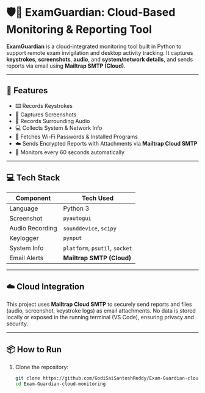 # 🛡🔐 ExamGuardian: Cloud-Based Monitoring & Reporting Tool

**ExamGuardian** is a cloud-integrated monitoring tool built in Python to support remote exam invigilation and desktop activity tracking. It captures **keystrokes**, **screenshots**, **audio**, and **system/network details**, and sends reports via email using **Mailtrap SMTP (Cloud)**.

---

## 🚀 Features

- ⌨️ Records Keystrokes
- 📸 Captures Screenshots
- 🎤 Records Surrounding Audio
- 💻 Collects System & Network Info
- 🔐 Fetches Wi-Fi Passwords & Installed Programs
- ☁️ Sends Encrypted Reports with Attachments via **Mailtrap Cloud SMTP**
- 📅 Monitors every 60 seconds automatically

---

## 💻 Tech Stack

| Component        | Tech Used                            |
|------------------|--------------------------------------|
| Language         | Python 3                             |
| Screenshot       | `pyautogui`                          |
| Audio Recording  | `sounddevice`, `scipy`               |
| Keylogger        | `pynput`                             |
| System Info      | `platform`, `psutil`, `socket`       |
| Email Alerts     | **Mailtrap SMTP (Cloud)**            |

---

## ☁️ Cloud Integration

This project uses **Mailtrap Cloud SMTP** to securely send reports and files (audio, screenshot, keystroke logs) as email attachments. No data is stored locally or exposed in the running terminal (VS Code), ensuring privacy and security.

---

## 📦 How to Run

1. Clone the repository:
   ```bash
   git clone https://github.com/GodiSaiSantoshReddy/Exam-Guardian-cloud-monitoring
   cd Exam-Guardian-cloud-monitoring

